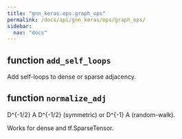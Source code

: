 ```yaml
---
title: "gnn_keras.ops.graph_ops"
permalink: /docs/api/gnn_keras/ops/graph_ops/
sidebar:
  nav: "docs"
---
```


## function `add_self_loops`

Add self-loops to dense or sparse adjacency.

## function `normalize_adj`

D^{-1/2} A D^{-1/2} (symmetric) or D^{-1} A (random-walk).

Works for dense and tf.SparseTensor.
